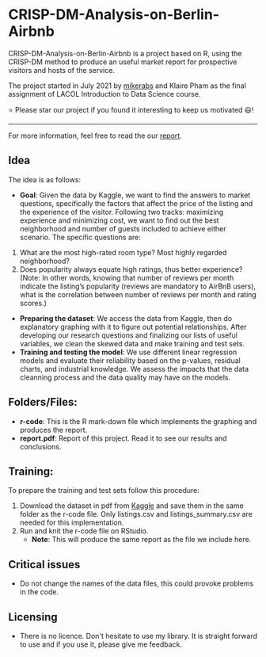 # CRISP-DM-Analysis-on-Berlin-Airbnb

CRISP-DM-Analysis-on-Berlin-Airbnb is a project based on R, using the CRISP-DM method to produce an useful market report for prospective visitors and hosts of the service. 

The project started in July 2021 by [mikerabs](https://github.com/mikerabs) and Klaire Pham as the final assignment of LACOL Introduction to Data Science course. 

⭐️ Please star our project if you found it interesting to keep us motivated 😃!

---

For more information, feel free to read the our [report](docs/report.pdf).

## Idea
The idea is as follows:

- **Goal**: Given the data by Kaggle, we want to find the answers to market questions, specifically the factors that affect the price of the listing and the experience of the visitor. Following two tracks: maximizing experience and minimizing cost, we want to find out the best neighborhood and number of guests included to achieve either scenario. The specific questions are: 
1. What are the most high-rated room type? Most highly regarded neighborhood?
2. Does popularity always equate high ratings, thus better experience?
(Note: In other words, knowing that number of reviews per month indicate the listing’s popularity (reviews are mandatory to AirBnB users), what is the correlation between number of reviews per month and rating scores.)
- **Preparing the dataset**: We access the data from Kaggle, then do explanatory graphing with it to figure out potential relationships. After developing our research questions and finalizing our lists of useful variables, we clean the skewed data and make training and test sets. 
- **Training and testing the model**: We use different linear regression models and evaluate their reliability based on the p-values, residual charts, and industrial knowledge. We assess the impacts that the data cleanning process and the data quality may have on the models. 


## Folders/Files:

- **r-code**: This is the R mark-down file which implements the graphing and produces the report. 
- **report.pdf**: Report of this project. Read it to see our results and conclusions.

## Training:
To prepare the training and test sets follow this procedure:

1. Download the dataset in pdf from [Kaggle](https://www.kaggle.com/brittabettendorf/berlin-airbnb-data) and save them in the same folder as the r-code file. Only listings.csv and listings_summary.csv are needed for this implementation. 
2. Run and knit the r-code file on RStudio.
	- **Note**: This will produce the same report as the file we include here. 
	
## Critical issues	
- Do not change the names of the data files, this could provoke problems in the code.

## Licensing
- There is no licence. Don't hesitate to use my library. It is straight forward to use and if you use it, please give me feedback.
